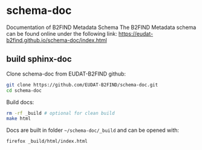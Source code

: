# schema-doc
Documentation of B2FIND Metadata Schema
The B2FIND Metadata schema can be found online under the following link:
https://eudat-b2find.github.io/schema-doc/index.html 

## build sphinx-doc
Clone schema-doc from EUDAT-B2FIND github:
```bash
git clone https://github.com/EUDAT-B2FIND/schema-doc.git
cd schema-doc
```
Build docs:
```bash
rm -rf _build # optional for clean build
make html
```
Docs are built in folder `~/schema-doc/_build` and can be opened with:
```bash
firefox _build/html/index.html
```     
